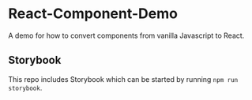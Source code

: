 # React-Component-Demo

A demo for how to convert components from vanilla Javascript to React.

## Storybook

This repo includes Storybook which can be started by running `npm run storybook`.

